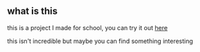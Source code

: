 ## what is this
this is a project I made for school, you can try it out [here](https://ale-9d8ce9.github.io/turtles)

this isn't incredible but maybe you can find something interesting 